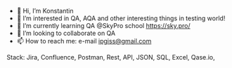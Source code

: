 - 👋 Hi, I’m Konstantin
- 👀 I’m interested in QA, AQA and other interesting things in testing world!
- 🌱 I’m currently learning QA @SkyPro school https://sky.pro/
- 💞️ I’m looking to collaborate on QA
- 📫 How to reach me: e-mail ipgiss@gmail.com

Stack:
Jira, Confluence, Postman, Rest, API, JSON, SQL, Excel, Qase.io, 



<!---
ipgiss/ipgiss is a ✨ special ✨ repository because its `README.md` (this file) appears on your GitHub profile.
You can click the Preview link to take a look at your changes.
--->
